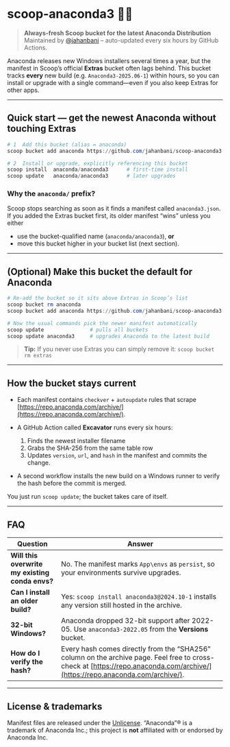 # scoop-anaconda3  🚀🐍

> **Always-fresh Scoop bucket for the latest Anaconda Distribution**
> Maintained by [@jahanbani](https://github.com/jahanbani) – auto-updated every six hours by GitHub Actions.

Anaconda releases new Windows installers several times a year, but the manifest in Scoop’s official **Extras** bucket often lags behind.
This bucket tracks **every** new build (e.g. `Anaconda3-2025.06-1`) within hours, so you can install or upgrade with a single command—even if you also keep Extras for other apps.

---

## Quick start — get the newest Anaconda without touching Extras

```powershell
# 1  Add this bucket (alias = anaconda)
scoop bucket add anaconda https://github.com/jahanbani/scoop-anaconda3

# 2  Install or upgrade, explicitly referencing this bucket
scoop install  anaconda/anaconda3      # first-time install
scoop update   anaconda/anaconda3      # later upgrades
```

### Why the **`anaconda/`** prefix?

Scoop stops searching as soon as it finds a manifest called `anaconda3.json`.
If you added the Extras bucket first, its older manifest “wins” unless you either

* use the bucket-qualified name (`anaconda/anaconda3`), **or**
* move this bucket higher in your bucket list (next section).

---

## (Optional) Make this bucket the default for Anaconda

```powershell
# Re-add the bucket so it sits above Extras in Scoop’s list
scoop bucket rm anaconda
scoop bucket add anaconda https://github.com/jahanbani/scoop-anaconda3

# Now the usual commands pick the newer manifest automatically
scoop update               # pulls all buckets
scoop update anaconda3     # upgrades Anaconda to the latest build
```

> **Tip:** If you never use Extras you can simply remove it:
> `scoop bucket rm extras`

---

## How the bucket stays current

* Each manifest contains `checkver` + `autoupdate` rules that scrape [https://repo.anaconda.com/archive/](https://repo.anaconda.com/archive/).
* A GitHub Action called **Excavator** runs every six hours:

  1. Finds the newest installer filename
  2. Grabs the SHA-256 from the same table row
  3. Updates `version`, `url`, and `hash` in the manifest and commits the change.
* A second workflow installs the new build on a Windows runner to verify the hash before the commit is merged.

You just run `scoop update`; the bucket takes care of itself.

---

## FAQ

| Question                                        | Answer                                                                                                                                                                        |
| ----------------------------------------------- | ----------------------------------------------------------------------------------------------------------------------------------------------------------------------------- |
| **Will this overwrite my existing conda envs?** | No. The manifest marks `App\envs` as `persist`, so your environments survive upgrades.                                                                                        |
| **Can I install an older build?**               | Yes: `scoop install anaconda3@2024.10-1` installs any version still hosted in the archive.                                                                                    |
| **32-bit Windows?**                             | Anaconda dropped 32-bit support after 2022-05. Use `anaconda3-2022.05` from the **Versions** bucket.                                                                          |
| **How do I verify the hash?**                   | Every hash comes directly from the “SHA256” column on the archive page. Feel free to cross-check at [https://repo.anaconda.com/archive/](https://repo.anaconda.com/archive/). |

---

## License & trademarks

Manifest files are released under the [Unlicense](LICENSE).
“Anaconda”® is a trademark of Anaconda Inc.; this project is **not** affiliated with or endorsed by Anaconda Inc.

